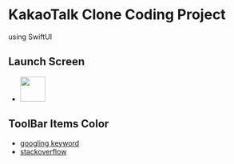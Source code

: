 # KakaoTalk Clone Coding Project
using SwiftUI

## Launch Screen
- <img src="https://user-images.githubusercontent.com/83416999/121695555-1eaf9d80-cb06-11eb-9cf4-26a791c197cf.png" width="50rem">

## ToolBar Items Color
- [googling keyword](https://www.google.com/search?q=swiftui+toolbar+item+color)
- [stackoverflow](https://stackoverflow.com/questions/64467504/how-to-change-color-of-toolbaritem-with-navigationbarleading-placement-in-swiftu)
